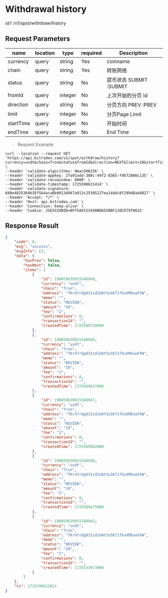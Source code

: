 # Withdrawal history

`GET` /v1/spot/withdraw/history

## Request Parameters
| name      | location  | type    | required | Description                    |
| --------- | ----- | ------- | ---- | ----------------------- |
| currency  | query | string  | Yes   | coinname                |
| chain     | query | string  | Yes   | 转账网络                |
| status    | query | string  | No   | 提币状态 SUBMIT :SUBMIT |
| fromId    | query | integer | No   | 上次开始的分页 Id       |
| direction | query | string  | No   | 分页方向 PREV :PREV     |
| limit     | query | integer | No   | 分页Page Limit                |
| startTime | query | integer | No   | 开始时间                |
| endTime   | query | integer | No   | End Time                |

> Request Example

```shell
curl --location --request GET 'https://api.bitradex.com/v1/spot/withdraw/history?currency=usdt&chain=Tron&status&fromId&direction=NEXT&limit=10&startTime&endTime' \
--header 'validate-algorithms: HmacSHA256' \
--header 'validate-appkey: 2fa91add-388c-44f2-8365-f4b72886c135' \
--header 'validate-recvwindow: 6000' \
--header 'validate-timestamp: 1725590621414' \
--header 'validate-signature: 689e4025364635f5b4aca0b9013d947a913c25305227ea144dc8f299d8a4d827' \
--header 'Accept: */*' \
--header 'Host: api.bitradex.com' \
--header 'Connection: keep-alive' \
--header 'Cookie: JSESSIONID=8FF5A9153450BDA558BF120CD75F0632'
```

## Response Result

```json
{
    "code": 0,
    "msg": "success",
    "msgInfo": [],
    "data": {
        "hasPrev": false,
        "hasNext": false,
        "items": [
            {
                "id": 198059639915548949,
                "currency": "usdt",
                "chain": "Tron",
                "address": "TKr47rQg831zd1UAY3u5K71fXuXMEowFXW",
                "memo": "",
                "status": "REVIEW",
                "amount": "10",
                "fee": "2",
                "confirmations": 0,
                "transactionId": "",
                "createdTime": 1725589720000
            },
            {
                "id": 198059639915548948,
                "currency": "usdt",
                "chain": "Tron",
                "address": "TKr47rQg831zd1UAY3u5K71fXuXMEowFXW",
                "memo": "",
                "status": "REVIEW",
                "amount": "10",
                "fee": "2",
                "confirmations": 0,
                "transactionId": "",
                "createdTime": 1725589637000
            },
            {
                "id": 198059639915548947,
                "currency": "usdt",
                "chain": "Tron",
                "address": "TKr47rQg831zd1UAY3u5K71fXuXMEowFXW",
                "memo": "",
                "status": "REVIEW",
                "amount": "10",
                "fee": "2",
                "confirmations": 0,
                "transactionId": "",
                "createdTime": 1725589582000
            },
            {
                "id": 198059639915548946,
                "currency": "usdt",
                "chain": "Tron",
                "address": "TKr47rQg831zd1UAY3u5K71fXuXMEowFXW",
                "memo": "",
                "status": "REVIEW",
                "amount": "10",
                "fee": "2",
                "confirmations": 0,
                "transactionId": "",
                "createdTime": 1725589475000
            },
            {
                "id": 198059639915548943,
                "currency": "usdt",
                "chain": "Tron",
                "address": "TKr47rQg831zd1UAY3u5K71fXuXMEowFXW",
                "memo": "",
                "status": "REVIEW",
                "amount": "10",
                "fee": "2",
                "confirmations": 0,
                "transactionId": "",
                "createdTime": 1725533973000
            }
        ]
    },
    "ts": 1725590622021
}
```

